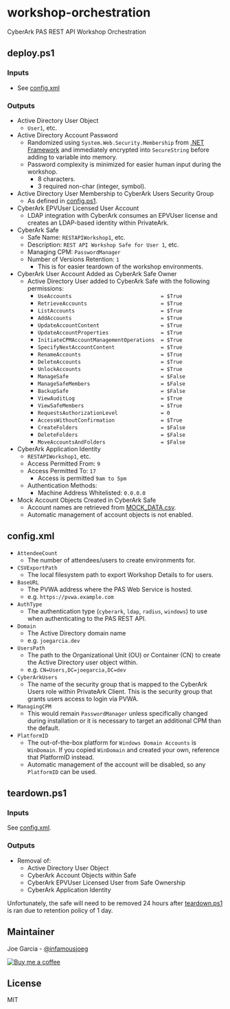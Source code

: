 # workshop-orchestration

CyberArk PAS REST API Workshop Orchestration

## deploy.ps1

### Inputs

* See [config.xml](#configxml)

### Outputs

* Active Directory User Object
  * `User1`, etc.
* Active Directory Account Password
  * Randomized using `System.Web.Security.Membership` from [.NET Framework](https://docs.microsoft.com/en-us/dotnet/api/system.web.security.membership?view=netframework-4.8) and immediately encrypted into `SecureString` before adding to variable into memory.
  * Password complexity is minimized for easier human input during the workshop.
    * 8 characters.
    * 3 required non-char (integer, symbol).
* Active Directory User Membership to CyberArk Users Security Group
  * As defined in [config.ps1](config.ps1).
* CyberArk EPVUser Licensed User Account
  * LDAP integration with CyberArk consumes an EPVUser license and creates an LDAP-based identity within PrivateArk.
* CyberArk Safe
  * Safe Name: `RESTAPIWorkshop1`, etc.
  * Description: `REST API Workshop Safe for User 1`, etc.
  * Managing CPM: `PasswordManager`
  * Number of Versions Retention: `1`
    * This is for easier teardown of the workshop environments.
* CyberArk User Account Added as CyberArk Safe Owner
  * Active Directory User added to CyberArk Safe with the following permissions:
    * `UseAccounts                             = $True`
    * `RetrieveAccounts                        = $True`
    * `ListAccounts                            = $True`
    * `AddAccounts                             = $True`
    * `UpdateAccountContent                    = $True`
    * `UpdateAccountProperties                 = $True`
    * `InitiateCPMAccountManagementOperations  = $True`
    * `SpecifyNextAccountContent               = $True`
    * `RenameAccounts                          = $True`
    * `DeleteAccounts                          = $True`
    * `UnlockAccounts                          = $True`
    * `ManageSafe                              = $False`
    * `ManageSafeMembers                       = $False`
    * `BackupSafe                              = $False`
    * `ViewAuditLog                            = $True`
    * `ViewSafeMembers                         = $True`
    * `RequestsAuthorizationLevel              = 0`
    * `AccessWithoutConfirmation               = $True`
    * `CreateFolders                           = $False`
    * `DeleteFolders                           = $False`
    * `MoveAccountsAndFolders                  = $False`
* CyberArk Application Identity
  * `RESTAPIWorkshop1`, etc.
  * Access Permitted From: `9`
  * Access Permitted To: `17`
    * Access is permitted `9am to 5pm`
  * Authentication Methods:
    * Machine Address Whitelisted: `0.0.0.0`
* Mock Account Objects Created in CyberArk Safe
  * Account names are retrieved from [MOCK_DATA.csv](MOCK_DATA.csv).
  * Automatic management of account objects is not enabled.

## config.xml

* `AttendeeCount`
  * The number of attendees/users to create environments for.
* `CSVExportPath`
  * The local filesystem path to export Workshop Details to for users.
* `BaseURL`
  * The PVWA address where the PAS Web Service is hosted.
  * e.g. `https://pvwa.example.com`
* `AuthType`
  * The authentication type (`cyberark`, `ldap`, `radius`, `windows`) to use when authenticating to the PAS REST API.
* `Domain`
  * The Active Directory domain name 
  * e.g. `joegarcia.dev`
* `UsersPath`
  * The path to the Organizational Unit (OU) or Container (CN) to create the Active Directory user object within.
  * e.g. `CN=Users,DC=joegarcia,DC=dev`
* `CyberArkUsers`
  * The name of the security group that is mapped to the CyberArk Users role within PrivateArk Client.  This is the security group that grants users access to login via PVWA.
* `ManagingCPM`
  * This would remain `PasswordManager` unless specifically changed during installation or it is necessary to target an additional CPM than the default.
* `PlatformID`
  * The out-of-the-box platform for `Windows Domain Accounts` is `WinDomain`.  If you copied `WinDomain` and created your own, reference that PlatformID instead.
  * Automatic management of the account will be disabled, so any `PlatformID` can be used.

## teardown.ps1

### Inputs

See [config.xml](#configxml).

### Outputs

* Removal of:
  * Active Directory User Object
  * CyberArk Account Objects within Safe
  * CyberArk EPVUser Licensed User from Safe Ownership
  * CyberArk Application Identity

Unfortunately, the safe will need to be removed 24 hours after [teardown.ps1](teardown.ps1) is ran due to retention policy of 1 day.

## Maintainer

Joe Garcia - [@infamousjoeg](https://github.com/infamousjoeg)

[![Buy me a coffee][buymeacoffee-shield]][buymeacoffee]

[buymeacoffee]: https://www.buymeacoffee.com/infamousjoeg
[buymeacoffee-shield]: https://www.buymeacoffee.com/assets/img/custom_images/orange_img.png

## License

MIT
